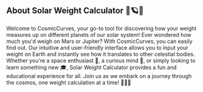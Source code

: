 ## About Solar Weight Calculator 🌌🪐🔢

Welcome to CosmicCurves, your go-to tool for discovering how your weight measures up on different planets of our solar system! Ever wondered how much you'd weigh on Mars or Jupiter? With CosmicCurves, you can easily find out. Our intuitive and user-friendly interface allows you to input your weight on Earth and instantly see how it translates to other celestial bodies. Whether you're a space enthusiast 🌠, a curious mind 🤔, or simply looking to learn something new 🎓, Solar Weight Calculator provides a fun and educational experience for all. Join us as we embark on a journey through the cosmos, one weight calculation at a time! 🚀✨💫
